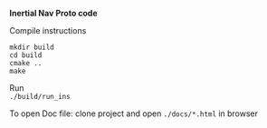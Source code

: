 **Inertial Nav Proto code**

Compile instructions
```
mkdir build
cd build
cmake ..
make
```

Run  
`./build/run_ins`


To open Doc file: clone project and open `./docs/*.html` in browser
